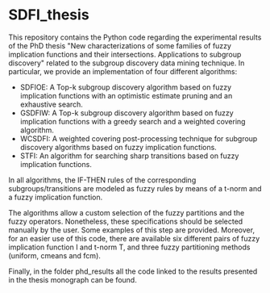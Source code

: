 # SDFI_thesis

This repository contains the Python code regarding the experimental results of the PhD thesis "New characterizations of some families of fuzzy implication functions and their intersections. Applications to subgroup discovery" related to the subgroup discovery data mining technique. In particular, we provide an implementation of four different algorithms:

- SDFIOE: A Top-k subgroup discovery algorithm based on fuzzy implication functions with an optimistic estimate pruning and an exhaustive search.
- GSDFIW: A Top-k subgroup discovery algorithm based on fuzzy implication functions with a greedy search and a weighted covering algorithm.
- WCSDFI: A weighted covering post-processing technique for subgroup discovery algorithms based on fuzzy implication functions.
- STFI: An algorithm for searching sharp transitions based on fuzzy implication functions.

In all algorithms, the IF-THEN rules of the corresponding subgroups/transitions are modeled as fuzzy rules by means of a t-norm and a fuzzy implication function.

The algorithms allow a custom selection of the fuzzy partitions and the fuzzy operators. Nonetheless, these specifications should be selected manually by the user. Some examples of this step are provided. Moreover, for an easier use of this code, there are available six different pairs of fuzzy implication function I and t-norm T, and three fuzzy partitioning methods (uniform, cmeans and fcm).

Finally, in the folder phd_results all the code linked to the results presented in the thesis monograph can be found.
